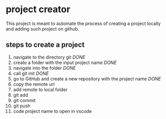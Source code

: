 # project creator
This project is meant to automate the process of creating a project locally and adding such project on github.

## steps to create a project
1. navigate to the directory git *DONE*
2. create a folder with the input project name *DONE*
3. navigate into the folder *DONE*
4. call git init *DONE*
5. go to GitHub and create a new repository with the project name *DONE*
6. copy the remote url
7. add remote to local folder
8. git add
9. git commit
10. git push
11. code project name to open in vscode